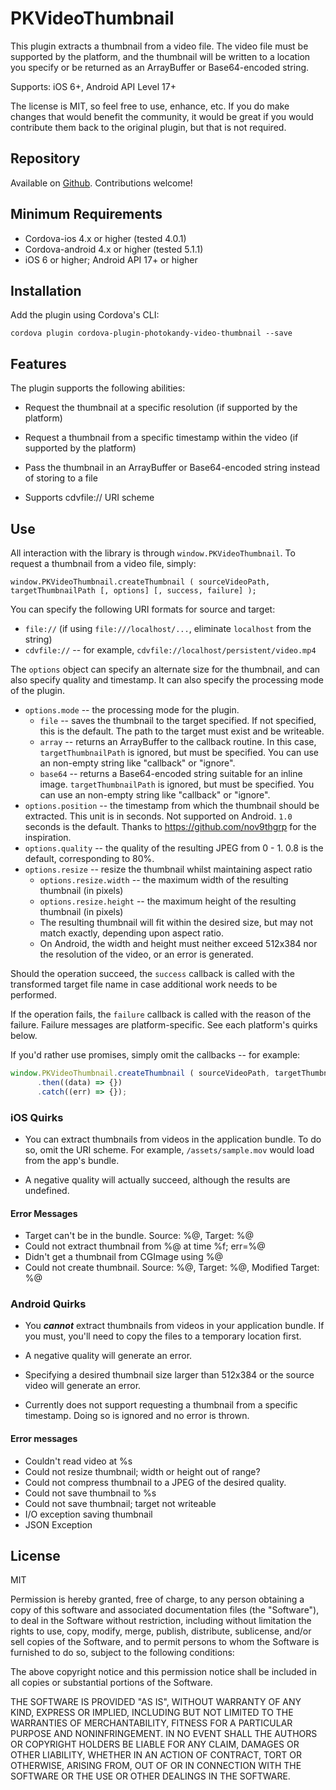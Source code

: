 # PKVideoThumbnail

This plugin extracts a thumbnail from a video file. The video file must be
supported by the platform, and the thumbnail will be written to a location you 
specify or be returned as an ArrayBuffer or Base64-encoded string.

Supports: iOS 6+, Android API Level 17+

The license is MIT, so feel free to use, enhance, etc. If you do make changes that would
benefit the community, it would be great if you would contribute them back to the original
plugin, but that is not required.

## Repository

Available on [Github](https://github.com/photokandyStudios/PKVideoThumbnail). Contributions welcome!

## Minimum Requirements

* Cordova-ios 4.x or higher (tested 4.0.1)
* Cordova-android 4.x or higher (tested 5.1.1)
* iOS 6 or higher; Android API 17+ or higher

## Installation

Add the plugin using Cordova's CLI:

```
cordova plugin cordova-plugin-photokandy-video-thumbnail --save
```

## Features

The plugin supports the following abilities:

* Request the thumbnail at a specific resolution (if supported by the platform)

* Request a thumbnail from a specific timestamp within the video (if supported by the platform)

* Pass the thumbnail in an ArrayBuffer or Base64-encoded string instead of storing to a file

* Supports cdvfile:// URI scheme

## Use

All interaction with the library is through `window.PKVideoThumbnail`. To request a thumbnail from a video file, simply:

```
window.PKVideoThumbnail.createThumbnail ( sourceVideoPath, targetThumbnailPath [, options] [, success, failure] );
```

You can specify the following URI formats for source and target:

* `file://` (if using `file:///localhost/...`, eliminate `localhost` from the string)
* `cdvfile://` -- for example, `cdvfile://localhost/persistent/video.mp4`

The `options` object can specify an alternate size for the thumbnail, and can also specify quality and timestamp. 
It can also specify the processing mode of the plugin.

* `options.mode` -- the processing mode for the plugin.
    * `file` -- saves the thumbnail to the target specified. If not specified, this is the default. 
       The path to the target must exist and be writeable.
    * `array` -- returns an ArrayBuffer to the callback routine. In this case, `targetThumbnailPath` is ignored, but must be specified. 
       You can use an non-empty string like "callback" or "ignore".
    * `base64` -- returns a Base64-encoded string suitable for an inline image. `targetThumbnailPath` is ignored, but must be specified. 
       You can use an non-empty string  like "callback" or "ignore".
* `options.position` -- the timestamp from which the thumbnail should be extracted. This unit is in seconds. Not supported on
  Android. `1.0` seconds is the default. Thanks to <https://github.com/nov9thgrp> for the inspiration.
* `options.quality` -- the quality of the resulting JPEG from 0 - 1. 0.8 is the default, corresponding to 80%.
* `options.resize` -- resize the thumbnail whilst maintaining aspect ratio
    * `options.resize.width` -- the maximum width of the resulting thumbnail (in pixels)
    * `options.resize.height` -- the maximum height of the resulting thumbnail (in pixels)
    * The resulting thumbnail will fit within the desired size, but may not match exactly, depending upon aspect ratio.
    * On Android, the width and height must neither exceed 512x384 nor the resolution of the video, or an error is generated.

Should the operation succeed, the `success` callback is called with the transformed target file name in case 
additional work needs to be performed. 

If the operation fails, the `failure` callback is called with the reason of the failure. Failure messages are platform-specific. 
See each platform's quirks below.

If you'd rather use promises, simply omit the callbacks -- for example:

```js
window.PKVideoThumbnail.createThumbnail ( sourceVideoPath, targetThumbnailPath, options)
      .then((data) => {})
      .catch((err) => {});
```

### iOS Quirks

* You can extract thumbnails from videos in the application bundle. To do so, omit the URI scheme. 
  For example, `/assets/sample.mov` would load from the app's bundle.

* A negative quality will actually succeed, although the results are undefined.

#### Error Messages

* Target can't be in the bundle. Source: %@, Target: %@
* Could not extract thumbnail from %@ at time %f; err=%@
* Didn't get a thumbnail from CGImage using %@
* Could not create thumbnail. Source: %@, Target: %@, Modified Target: %@

### Android Quirks

* You ***cannot*** extract thumbnails from videos in your application bundle. If you must, you'll need to copy the files to a 
temporary location first.

* A negative quality will generate an error.

* Specifying a desired thumbnail size larger than 512x384 or the source video will generate an error.

* Currently does not support requesting a thumbnail from a specific timestamp. Doing so is ignored and no error is thrown.

#### Error messages

* Couldn't read video at %s
* Could not resize thumbnail; width or height out of range?
* Could not compress thumbnail to a JPEG of the desired quality.
* Could not save thumbnail to %s
* Could not save thumbnail; target not writeable
* I/O exception saving thumbnail
* JSON Exception




## License

MIT

Permission is hereby granted, free of charge, to any person obtaining a copy of this
software and associated documentation files (the "Software"), to deal in the Software
without restriction, including without limitation the rights to use, copy, modify,
merge, publish, distribute, sublicense, and/or sell copies of the Software, and to
permit persons to whom the Software is furnished to do so, subject to the following
conditions:

The above copyright notice and this permission notice shall be included in all copies
or substantial portions of the Software.

THE SOFTWARE IS PROVIDED "AS IS", WITHOUT WARRANTY OF ANY KIND, EXPRESS OR IMPLIED,
INCLUDING BUT NOT LIMITED TO THE WARRANTIES OF MERCHANTABILITY, FITNESS FOR A PARTICULAR
PURPOSE AND NONINFRINGEMENT. IN NO EVENT SHALL THE AUTHORS OR COPYRIGHT HOLDERS BE
LIABLE FOR ANY CLAIM, DAMAGES OR OTHER LIABILITY, WHETHER IN AN ACTION OF CONTRACT, TORT
OR OTHERWISE, ARISING FROM, OUT OF OR IN CONNECTION WITH THE SOFTWARE OR THE USE OR
OTHER DEALINGS IN THE SOFTWARE.
